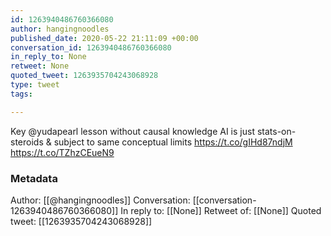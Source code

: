 ```yaml
---
id: 1263940486760366080
author: hangingnoodles
published_date: 2020-05-22 21:11:09 +00:00
conversation_id: 1263940486760366080
in_reply_to: None
retweet: None
quoted_tweet: 1263935704243068928
type: tweet
tags:

---
```


Key @yudapearl lesson 
without causal knowledge 
AI is just stats-on-steroids
&amp; subject to
same conceptual limits
https://t.co/gIHd87ndjM https://t.co/TZhzCEueN9

### Metadata

Author: [[@hangingnoodles]]
Conversation: [[conversation-1263940486760366080]]
In reply to: [[None]]
Retweet of: [[None]]
Quoted tweet: [[1263935704243068928]]
